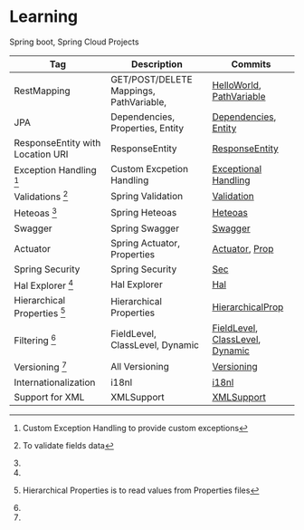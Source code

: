 # Learning
Spring boot, Spring Cloud Projects


| Tag | Description | Commits |
| --- | ----------- | --- |
| RestMapping | GET/POST/DELETE Mappings, PathVariable,  | [HelloWorld](https://github.com/abhishekj22/Learning/commit/edc6ac9bb7f9226ef5e122f9019adf9a425b410d), [PathVariable](https://github.com/abhishekj22/Learning/commit/a9c1fc762821bee7a4d70d19f187fcc3295fb3e4) |
| JPA | Dependencies, Properties, Entity | [Dependencies](https://github.com/abhishekj22/Learning/commit/cdeb9e12bbd0cf97bfea6fa3ac36a5157f0711a6), [Entity](https://github.com/abhishekj22/Learning/commit/cdeb9e12bbd0cf97bfea6fa3ac36a5157f0711a6) |
| ResponseEntity with Location URI | ResponseEntity | [ResponseEntity](https://github.com/abhishekj22/Learning/commit/56fa8ffa408a4ce8c9b2f5dfdf38fc93e60137a4) |
| Exception Handling [^1] | Custom Excpetion Handling | [Exceptional Handling](https://github.com/abhishekj22/Learning/commit/6cdb06f608a66efb356b8a5995940d2b2ed8dee8) |
| Validations [^2] | Spring Validation | [Validation](https://github.com/abhishekj22/Learning/commit/ab789494f56c9eb9aa6bcbc50b74a9f528a17ec2) |
| Heteoas [^3] | Spring Heteoas | [Heteoas](https://github.com/abhishekj22/Learning/commit/d3dbcc0a4b3f2a1835579edb81d74e751541a583) |
| Swagger | Spring Swagger | [Swagger](https://github.com/abhishekj22/Learning/commit/19b0f1caffc25d9c093d2b36d850d47f038c49f6) |
| Actuator | Spring Actuator, Properties | [Actuator](https://github.com/abhishekj22/Learning/commit/c7cc493a0c7f36d9a060c9f68287295ffe663150), [Prop](https://github.com/abhishekj22/Learning/commit/de84a377d5dcaaa877f0c490559d0ee80931eb4a) |
| Spring Security | Spring Security | [Sec](https://github.com/abhishekj22/Learning/commit/9a8814820d6e956e2e35b4d2d35632300ddd24c5) |
| Hal Explorer [^4] | Hal Explorer | [Hal](https://github.com/abhishekj22/Learning/commit/bf9afc5b248c9c3b65d3ba4db9a4ecd240b5d916) |
| Hierarchical Properties [^5] | Hierarchical Properties | [HierarchicalProp](https://github.com/abhishekj22/Learning/commit/67858f1903994e86b872023def7c2ddc2e54d7a1) |
| Filtering [^6] | FieldLevel, ClassLevel, Dynamic | [FieldLevel](https://github.com/abhishekj22/Learning/commit/be33c9aa2e139341505172ce9d28faf5ddf8c498), [ClassLevel](https://github.com/abhishekj22/Learning/commit/9552be812ee6f5a508e9eebbf560d3b89f2fe013), [Dynamic](https://github.com/abhishekj22/Learning/commit/2dc94fa364ae1fb18f679952f495db85fb01094b) |
| Versioning [^7] | All Versioning | [Versioning](https://github.com/abhishekj22/Learning/commit/d3ff5402e36bc2f42dede395dde6b2188374d89a) |
| Internationalization  | i18nl | [i18nl](https://github.com/abhishekj22/Learning/commit/1e642fa8509c34d5728f887f326b2115e969393d) |
| Support for XML | XMLSupport | [XMLSupport](https://github.com/abhishekj22/Learning/commit/d4f01136832a9c9f134e409531b3e6f60a44b5e4) |

[^1]: Custom Exception Handling to provide custom exceptions
[^2]: To validate fields data
[^3]: 
[^4]: 
[^5]: Hierarchical Properties is to read values from Properties files
[^6]: 
[^7]: 

